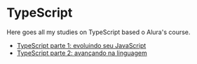 <h1>TypeScript</h1>
Here goes all my studies on TypeScript based o Alura's course.
<ul>
<li><a href='https://cursos.alura.com.br/course/typescript-evoluindo-javascript' target='_blank'>TypeScript parte 1: evoluindo seu JavaScript</a></li>
<li><a href='https://cursos.alura.com.br/course/typescript-avancando-linguagem' target='_blank'>TypeScript parte 2: avançando na linguagem</a></li>
</ul>
